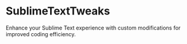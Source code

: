 # SublimeTextTweaks
Enhance your Sublime Text experience with custom modifications for improved coding efficiency.
